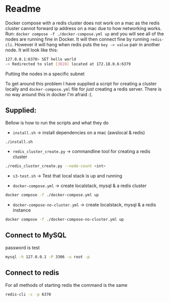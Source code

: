 # Readme
Docker compose with a redis cluster does not work on a mac as the redis cluster
cannot forward ip address on a mac due to how networking works. Run:
`docker compose -f ./docker-compose.yml up` and you will see all of the nodes
are running fine in Docker. It will then connect fine by running `redis-cli`.
However it will hang when redis puts the `key -> value` pair in another node.
It will look like this:
```bash
127.0.0.1:6370> SET hello world
-> Redirected to slot [3028] located at 172.18.0.6:6379
```
Putting the nodes in a specific subnet 


To get around this problem I have supplied a script for creating a cluster
locally and `docker-compose.yml` file for _just_ creating a redis server. There
is no way around this in docker I'm afraid :(.

## Supplied:
Bellow is how to run the scripts and what they do

- `install.sh` -> install dependencies on a mac (awslocal & redis)
```bash
./install.sh
```

- `redis_cluster_create.py` -> commandline tool for creating a redis cluster
```bash
./redis_cluster_create.py --node-count <int>
```

- `s3-test.sh` -> Test that local stack is up and running

- `docker-compose.yml` -> create localstack, mysql & a redis cluster
```bash
docker compose -f ./docker-compose.yml up
```

- `docker-compose-no-cluster.yml` -> create localstack, mysql & a redis instance 
```bash
docker compose -f ./docker-compose-no-cluster.yml up
```

## Connect to MySQL
password is test

```bash
mysql -h 127.0.0.1 -P 3306 -u root -p
```

## Connect to redis
For all methods of starting redis the command is the same
```bash
redis-cli -c -p 6370
```
